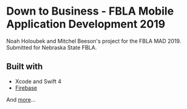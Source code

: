 # Down to Business - FBLA Mobile Application Development 2019
Noah Holoubek and Mitchel Beeson's project for the FBLA MAD 2019.  Submitted for Nebraska State FBLA.

## Built with
- Xcode and Swift 4
- [Firebase](https://firebase.google.com)

And [more](https://github.com/nholo1332/FBLA-MAD-19/blob/master/Podfile)...
